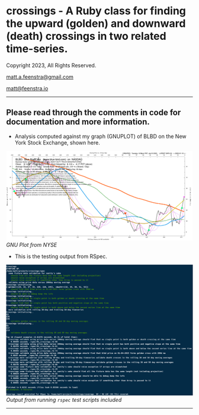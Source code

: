 # crossings - A Ruby class for finding the upward (golden) and downward (death) crossings in two related time-series.

Copyright 2023, All Rights Reserved.

matt.a.feenstra@gmail.com

matt@feenstra.io

-----

## Please read through the comments in code for documentation and more information.

- Analysis computed against my graph (GNUPLOT) of BLBD on the New York Stock Exchange, shown here.

![This is the BlueBird data from the New York Stock Exchange.  Trailing and rolling average timeseries plots are overlaid on the image.](/source/images/gnuplot_BLBD.png "NYSE: BlueBird BLBD")*GNU Plot from NYSE*

- This is the testing output from RSpec.

![This is the testing output from RSpec.](/source/images/rspec_output.png "RSpec Test")*Output from running `rspec` test scripts included*

-----

